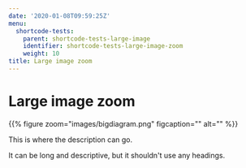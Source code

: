 ```yaml
---
date: '2020-01-08T09:59:25Z'
menu:
  shortcode-tests:
    parent: shortcode-tests-large-image
    identifier: shortcode-tests-large-image-zoom
    weight: 10
title: Large image zoom
---
```



# Large image zoom


{{% 
   figure 
	zoom="images/bigdiagram.png"
	figcaption=""
	alt=""
%}}

This is where the description can go.

It can be long and descriptive, but it shouldn't use any headings.
